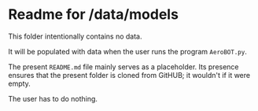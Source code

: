 # Readme for /data/models

This folder intentionally contains no data.

It will be populated with data when the user runs the program ```AeroBOT.py```.

The present ```README.md``` file mainly serves as a placeholder. Its presence ensures that the present folder is cloned from GitHUB; it wouldn't if it were empty.

The user has to do nothing.
